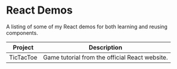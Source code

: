 # React Demos
A listing of some of my React demos for both learning and reusing components. 

| Project | Description |
|---------|-------------|
|TicTacToe|Game tutorial from the official React website.|
